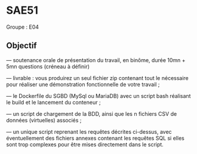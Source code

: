 # SAE51

Groupe : E04

## Objectif

— soutenance orale de présentation du travail, en binôme, durée 10mn + 5mn questions (créneau à
définir)

— livrable : vous produirez un seul fichier zip contenant tout le nécessaire pour réaliser une démonstration fonctionnelle de votre travail ;

— le Dockerfile du SGBD (MySql ou MariaDB) avec un script bash réalisant le build et le lancement
du conteneur ;

— un script de chargement de la BDD, ainsi que les n fichiers CSV de données (virtuelles) associés ;

— un unique script reprenant les requêtes décrites ci-dessus, avec éventuellement des fichiers annexes contenant les requêtes SQL si elles sont trop complexes pour être mises directement dans
le script.
